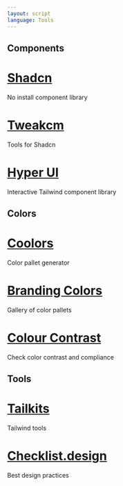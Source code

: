```yaml
---
layout: script
language: Tools
---
```


## Components

# [Shadcn](https://ui.shadcn.com/)

No install component library

# [Tweakcm](https://tweakcn.com/)

Tools for Shadcn

# [Hyper UI](https://www.hyperui.dev/)

Interactive Tailwind component library

## Colors

# [Coolors](https://coolors.co/)

Color pallet generator

# [Branding Colors](https://brandingcolors.net/)

Gallery of color pallets

# [Colour Contrast](https://colourcontrast.cc/)

Check color contrast and compliance

## Tools

# [Tailkits](https://tailkits.com/tools/)

Tailwind tools

# [Checklist.design](https://www.checklist.design/)

Best design practices
